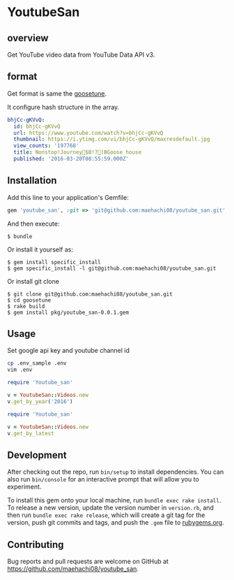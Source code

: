 # YoutubeSan

## overview

Get YouTube video data from YouTube Data API v3.

## format

Get format is same the [goosetune](https://github.com/maehachi08/goosetune).

It configure hash structure in the array.

```yaml
bhjCc-gKVvQ:
  id: bhjCc-gKVvQ
  url: https://www.youtube.com/watch?v=bhjCc-gKVvQ
  thumbnail: https://i.ytimg.com/vi/bhjCc-gKVvQ/maxresdefault.jpg
  view_counts: '197768'
  title: Nonstop!Journey$B!?(BGoose house
  published: '2016-03-20T08:55:59.000Z'
```

## Installation

Add this line to your application's Gemfile:

```ruby
gem 'youtube_san', :git => 'git@github.com:maehachi08/youtube_san.git', :branch => 'master'
```

And then execute:

    $ bundle

Or install it yourself as:

    $ gem install specific_install
    $ gem specific_install -l git@github.com:maehachi08/youtube_san.git

Or install git clone

    $ git clone git@github.com:maehachi08/youtube_san.git
    $ cd goosetune
    $ rake build
    $ gem install pkg/youtube_san-0.0.1.gem

## Usage

Set google api key and youtube channel id

```sh
cp .env_sample .env
vim .env
```

```ruby
require 'Youtube_san'

v = YoutubeSan::Videos.new
v.get_by_year('2016')
```

```ruby
require 'Youtube_san'

v = YoutubeSan::Videos.new
v.get_by_latest
```

## Development

After checking out the repo, run `bin/setup` to install dependencies. You can also run `bin/console` for an interactive prompt that will allow you to experiment.

To install this gem onto your local machine, run `bundle exec rake install`. To release a new version, update the version number in `version.rb`, and then run `bundle exec rake release`, which will create a git tag for the version, push git commits and tags, and push the `.gem` file to [rubygems.org](https://rubygems.org).

## Contributing

Bug reports and pull requests are welcome on GitHub at https://github.com/maehachi08/youtube_san.

